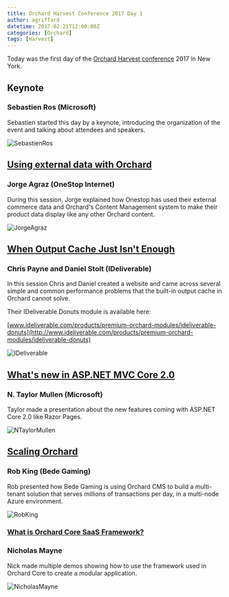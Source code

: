 ```yaml
---
title: Orchard Harvest Conference 2017 Day 1
author: agriffard
datetime: 2017-02-21T12:00:00Z
categories: [Orchard]
tags: [Harvest]
---
```


Today was the first day of the [Orchard Harvest conference](http://orchardharvest.org/) 2017 in New York.

## Keynote

### Sebastien Ros (Microsoft)

Sebastien started this day by a keynote, introducing the organization of the event and talking about attendees and speakers.

![SebastienRos](/assets/blog/Harvest/2017/SebastienRos.jpg)

## [Using external data with Orchard](http://orchardharvest.org/sessions/external-data-with-orchard)

### Jorge Agraz (OneStop Internet)

During this session, Jorge explained how Onestop has used their external commerce data and Orchard's Content Management system to make their product data display like any other Orchard content.

![JorgeAgraz](/assets/blog/Harvest/2017/JorgeAgraz.jpg)

## [When Output Cache Just Isn't Enough](http://orchardharvest.org/sessions/when-output-cache-just-isn-t-enough)

### Chris Payne and Daniel Stolt (IDeliverable)

In this session Chris and Daniel created a website and came across several simple and common performance problems that the built-in output cache in Orchard cannot solve.

Their IDeliverable.Donuts module is available here:

[www.ideliverable.com/products/premium-orchard-modules/ideliverable-donuts](http://www.ideliverable.com/products/premium-orchard-modules/ideliverable-donuts)

![IDeliverable](/assets/blog/Harvest/2017/IDeliverable.jpg)

## [What's new in ASP.NET MVC Core 2.0](http://orchardharvest.org/sessions/what-s-new-in-asp-net-mvc-core-2-0)

### N. Taylor Mullen (Microsoft)

Taylor made a presentation about the new features coming with ASP.NET Core 2.0 like Razor Pages.

![NTaylorMullen](/assets/blog/Harvest/2017/NTaylorMullen.jpg)

## [Scaling Orchard](http://orchardharvest.org/sessions/scaling-orchard)

### Rob King (Bede Gaming)

Rob presented how Bede Gaming is using Orchard CMS to build a multi-tenant solution that serves millions of transactions per day, in a multi-node Azure environment.

![RobKing](/assets/blog/Harvest/2017/RobKing.jpg)

### [What is Orchard Core SaaS Framework?](http://orchardharvest.org/sessions/what-is-orchard-core-saas-framework)

### Nicholas Mayne

Nick made multiple demos showing how to use the framework used in Orchard Core to create a modular application.

![NicholasMayne](/assets/blog/Harvest/2017/NicholasMayne.jpg)
